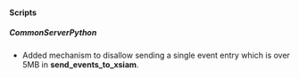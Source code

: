 #### Scripts

##### CommonServerPython

- Added mechanism to disallow sending a single event entry which is over 5MB in **send_events_to_xsiam**.